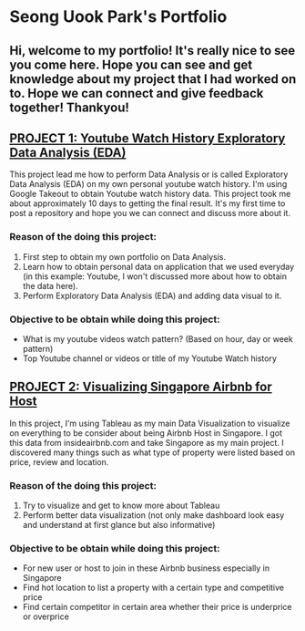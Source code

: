 # Seong Uook Park's Portfolio
## Hi, welcome to my portfolio! It's really nice to see you come here. Hope you can see and get knowledge about my project that I had worked on to. Hope we can connect and give feedback together! Thankyou!

## [PROJECT 1: Youtube Watch History Exploratory Data Analysis (EDA)](https://github.com/seonguook88/youtube_history.git)
This project lead me how to perform Data Analysis or is called Exploratory Data Analysis (EDA) on my own personal youtube watch history. I'm using Google Takeout to obtain Youtube watch history data. This project took me about approximately 10 days to getting the final result. It's my first time to post a repository and hope you we can connect and discuss more about it. 

### Reason of the doing this project:
1. First step to obtain my own portfolio on Data Analysis.
2. Learn how to obtain personal data on application that we used everyday (in this example: Youtube, I won't discussed more about how to obtain the data here).
3. Perform Exploratory Data Analysis (EDA) and adding data visual to it.

### Objective to be obtain while doing this project:
- What is my youtube videos watch pattern? (Based on hour, day or week pattern)
- Top Youtube channel or videos or title of my Youtube Watch history

## [PROJECT 2: Visualizing Singapore Airbnb for Host](https://public.tableau.com/app/profile/seong.uook/viz/SingaporeAirBnbforHost/Dashboard1)
In this project, I'm using Tableau as my main Data Visualization to visualize on everything to be consider about being Airbnb Host in Singapore. I got this data from insideairbnb.com and take Singapore as my main project. I discovered many things such as what type of property were listed based on price, review and location. 

### Reason of the doing this project:
1. Try to visualize and get to know more about Tableau
2. Perform better data visualization (not only make dashboard look easy and understand at first glance but also informative)

### Objective to be obtain while doing this project:
- For new user or host to join in these Airbnb business especially in Singapore
- Find hot location to list a property with a certain type and competitive price
- Find certain competitor in certain area whether their price is underprice or overprice
